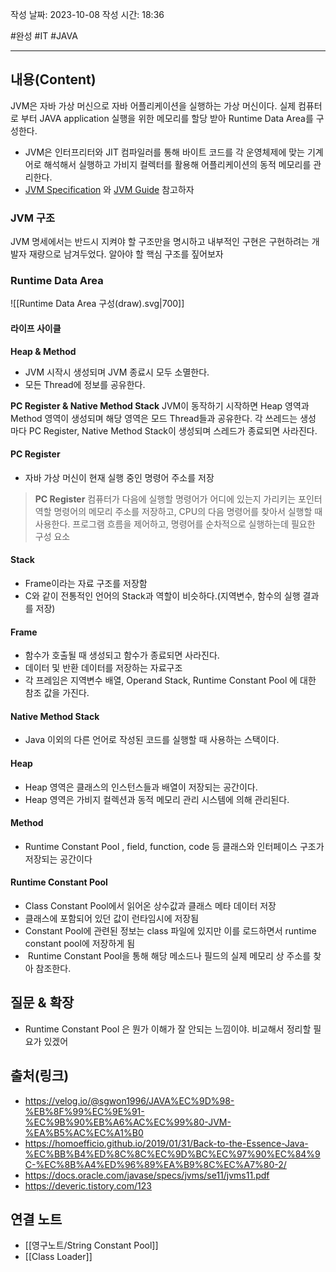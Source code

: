 
작성 날짜: 2023-10-08
작성 시간: 18:36

#완성 #IT #JAVA 

----
## 내용(Content)
JVM은 자바 가상 머신으로 자바 어플리케이션을 실행하는 가상 머신이다. 실제 컴퓨터로 부터 JAVA application 실행을 위한 메모리를 할당 받아 Runtime Data Area를 구성한다.

- JVM은 인터프리터와 JIT 컴파일러를 통해 바이트 코드를 각 운영체제에 맞는 기계어로 해석해서 실행하고 가비지 컬렉터를 활용해 어플리케이션의 동적 메모리를 관리한다.
- [JVM Specification](https://docs.oracle.com/javase/specs/jvms/se11/jvms11.pdf) 와 [JVM Guide](https://docs.oracle.com/en/java/javase/11/vm/java-virtual-machine-technology-overview.html#JSJVM-GUID-982B244A-9B01-479A-8651-CB6475019281) 참고하자

### JVM 구조
JVM 명세에서는 반드시 지켜야 할 구조만을 명시하고 내부적인 구현은 구현하려는 개발자 재량으로 남겨두었다. 알아야 할 핵심 구조를 짚어보자

### Runtime Data Area
![[Runtime Data Area 구성(draw).svg|700]]


#### 라이프 사이클

**Heap & Method**
- JVM 시작시 생성되며 JVM 종료시 모두 소멸한다.
- 모든 Thread에 정보를 공유한다.

**PC Register & Native Method Stack**
JVM이 동작하기 시작하면 Heap 영역과 Method 영역이 생성되며 해당 영역은 모드 Thread들과 공유한다.
각 쓰레드는 생성 마다 PC Register, Native Method Stack이 생성되며 스레드가 종료되면 사라진다.

#### PC Register
- 자바 가상 머신이 현재 실행 중인 명령어 주소를 저장

> **PC Register**
>컴퓨터가 다음에 실행할 명령어가 어디에 있는지 가리키는 포인터 역할
>명령어의 메모리 주소를 저장하고, CPU의 다음 명령어를 찾아서 실행할 때 사용한다.
>프로그램 흐름을 제어하고, 명령어를 순차적으로 실행하는데 필요한 구성 요소 

#### Stack
- Frame이라는 자료 구조를 저장함
- C와 같이 전통적인 언어의 Stack과 역할이 비슷하다.(지역변수, 함수의 실행 결과를 저장)

#### Frame
- 함수가 호출될 때 생성되고 함수가 종료되면 사라진다.
- 데이터 및 반환 데이터를 저장하는 자료구조
- 각 프레임은 지역변수 배열, Operand Stack, Runtime Constant Pool 에 대한 참조 값을 가진다.

#### Native Method Stack
- Java 이외의 다른 언어로 작성된 코드를 실행할 때 사용하는 스택이다.

#### Heap
- Heap 영역은 클래스의 인스턴스들과 배열이 저장되는 공간이다.
- Heap 영역은 가비지 컬렉션과 동적 메모리 관리 시스템에 의해 관리된다.


#### Method
- Runtime Constant Pool , field, function, code 등 클래스와 인터페이스 구조가 저장되는 공간이다

#### Runtime Constant Pool
 
- Class Constant Pool에서 읽어온 상수값과 클래스 메타 데이터 저장
- 클래스에 포함되어 있던 값이 런타임시에 저장됨
- Constant Pool에 관련된 정보는 class 파일에 있지만 이를 로드하면서 runtime constant pool에 저장하게 됨
-  Runtime Constant Pool을 통해 해당 메소드나 필드의 실제 메모리 상 주소를 찾아 참조한다.

## 질문 & 확장

- Runtime Constant Pool 은 뭔가 이해가 잘 안되는 느낌이야. 비교해서 정리할 필요가 있겠어
## 출처(링크)
- https://velog.io/@sgwon1996/JAVA%EC%9D%98-%EB%8F%99%EC%9E%91-%EC%9B%90%EB%A6%AC%EC%99%80-JVM-%EA%B5%AC%EC%A1%B0
- https://homoefficio.github.io/2019/01/31/Back-to-the-Essence-Java-%EC%BB%B4%ED%8C%8C%EC%9D%BC%EC%97%90%EC%84%9C-%EC%8B%A4%ED%96%89%EA%B9%8C%EC%A7%80-2/
- https://docs.oracle.com/javase/specs/jvms/se11/jvms11.pdf
- https://deveric.tistory.com/123
## 연결 노트
- [[영구노트/String Constant Pool]]
- [[Class Loader]]










